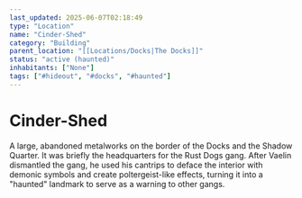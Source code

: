 ```yaml
---
last_updated: 2025-06-07T02:18:49
type: "Location"
name: "Cinder-Shed"
category: "Building"
parent_location: "[[Locations/Docks|The Docks]]"
status: "active (haunted)"
inhabitants: ["None"]
tags: ["#hideout", "#docks", "#haunted"]
---
```

# Cinder-Shed
A large, abandoned metalworks on the border of the Docks and the Shadow Quarter. It was briefly the headquarters for the Rust Dogs gang. After Vaelin dismantled the gang, he used his cantrips to deface the interior with demonic symbols and create poltergeist-like effects, turning it into a "haunted" landmark to serve as a warning to other gangs.